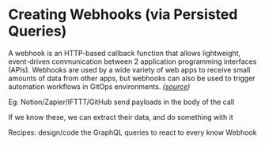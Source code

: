 # Creating Webhooks (via Persisted Queries)

A webhook is an HTTP-based callback function that allows lightweight, event-driven communication between 2 application programming interfaces (APIs). Webhooks are used by a wide variety of web apps to receive small amounts of data from other apps, but webhooks can also be used to trigger automation workflows in GitOps environments. _([source](https://www.redhat.com/en/topics/automation/what-is-a-webhook))_


Eg: Notion/Zapier/IFTTT/GitHub send payloads in the body of the call

If we know these, we can extract their data, and do something with it

Recipes: design/code the GraphQL queries to react to every know Webhook
